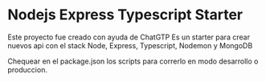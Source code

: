 # Nodejs Express Typescript Starter

Este proyecto fue creado con ayuda de ChatGTP
Es un starter para crear nuevos api con el stack Node, Express, Typescript, Nodemon y MongoDB

Chequear en el package.json los scripts para correrlo en modo desarrollo o produccion.
